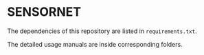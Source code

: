 # SENSORNET

The dependencies of this repository are listed in ```requirements.txt```.

The detailed usage manuals are inside corresponding folders.

